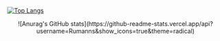 [![Top Langs](https://github-readme-stats.vercel.app/api/top-langs/?username=Rumanns&layout=compact)](https://github.com/anuraghazra/github-readme-stats)

<p align=center>![Anurag's GitHub stats](https://github-readme-stats.vercel.app/api?username=Rumanns&show_icons=true&theme=radical)

